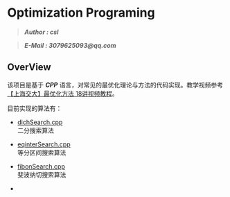 # Optimization Programing
>___Author : csl___  

>___E-Mail : 3079625093@qq.com___

## OverView

该项目是基于 ___CPP___ 语言，对常见的最优化理论与方法的代码实现。教学视频参考
[【上海交大】最优化方法 18讲视频教程](https://www.bilibili.com/video/BV1nx411x7dY?p=1)。  

目前实现的算法有：   
+ [dichSearch.cpp](./src/dichSearch.cpp)   
    二分搜索算法

+ [eqinterSearch.cpp](./src/eqinterSearch.cpp)   
    等分区间搜索算法

+ [fibonSearch.cpp](./src/fibonSearch.cpp)   
    斐波纳切搜索算法

+ 